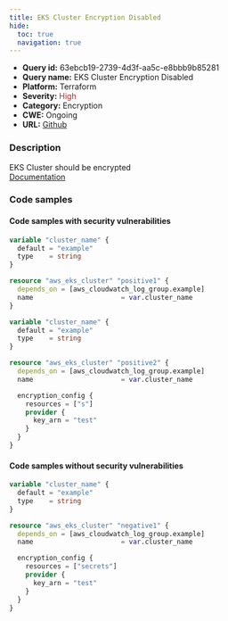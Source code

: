 ```yaml
---
title: EKS Cluster Encryption Disabled
hide:
  toc: true
  navigation: true
---
```


<style>
  .highlight .hll {
    background-color: #ff171742;
  }
  .md-content {
    max-width: 1100px;
    margin: 0 auto;
  }
</style>

-   **Query id:** 63ebcb19-2739-4d3f-aa5c-e8bbb9b85281
-   **Query name:** EKS Cluster Encryption Disabled
-   **Platform:** Terraform
-   **Severity:** <span style="color:#bb2124">High</span>
-   **Category:** Encryption
-   **CWE:** Ongoing
-   **URL:** [Github](https://github.com/Checkmarx/kics/tree/master/assets/queries/terraform/aws/eks_cluster_encryption_disabled)

### Description
EKS Cluster should be encrypted<br>
[Documentation](https://registry.terraform.io/providers/hashicorp/aws/latest/docs/resources/eks_cluster#encryption_config)

### Code samples
#### Code samples with security vulnerabilities
```tf title="Positive test num. 1 - tf file" hl_lines="6"
variable "cluster_name" {
  default = "example"
  type    = string
}

resource "aws_eks_cluster" "positive1" {
  depends_on = [aws_cloudwatch_log_group.example]
  name                      = var.cluster_name
}

```
```tf title="Positive test num. 2 - tf file" hl_lines="11"
variable "cluster_name" {
  default = "example"
  type    = string
}

resource "aws_eks_cluster" "positive2" {
  depends_on = [aws_cloudwatch_log_group.example]
  name                      = var.cluster_name

  encryption_config {
    resources = ["s"]
    provider {
      key_arn = "test"
    }
  }
}

```


#### Code samples without security vulnerabilities
```tf title="Negative test num. 1 - tf file"
variable "cluster_name" {
  default = "example"
  type    = string
}

resource "aws_eks_cluster" "negative1" {
  depends_on = [aws_cloudwatch_log_group.example]
  name                      = var.cluster_name

  encryption_config {
    resources = ["secrets"]
    provider {
      key_arn = "test"
    }
  }
}

```
